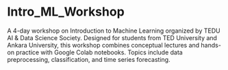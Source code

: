 # Intro_ML_Workshop
A 4-day workshop on Introduction to Machine Learning organized by TEDU AI &amp; Data Science Society. Designed for students from TED University and Ankara University, this workshop combines conceptual lectures and hands-on practice with Google Colab notebooks. Topics include data preprocessing, classification, and time series forecasting.

